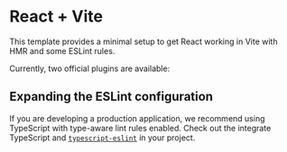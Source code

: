 # React + Vite

This template provides a minimal setup to get React working in Vite with HMR and some ESLint rules.

Currently, two official plugins are available:



## Expanding the ESLint configuration

If you are developing a production application, we recommend using TypeScript with type-aware lint rules enabled. Check out the integrate TypeScript and [`typescript-eslint`](https://typescript-eslint.io) in your project.
